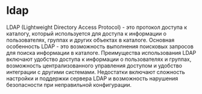 # ldap 

LDAP (Lightweight Directory Access Protocol) - это протокол доступа к каталогу, который используется для доступа к информации о пользователях, группах и других объектах в каталоге. Основная особенность LDAP - это возможность выполнения поисковых запросов для поиска информации в каталоге. Преимущества использования LDAP включают удобство доступа к информации о пользователях и группах, возможность централизованного управления доступом и удобство интеграции с другими системами. Недостатки включают сложность настройки и поддержки сервера LDAP и возможность нарушения безопасности при неправильной конфигурации.

